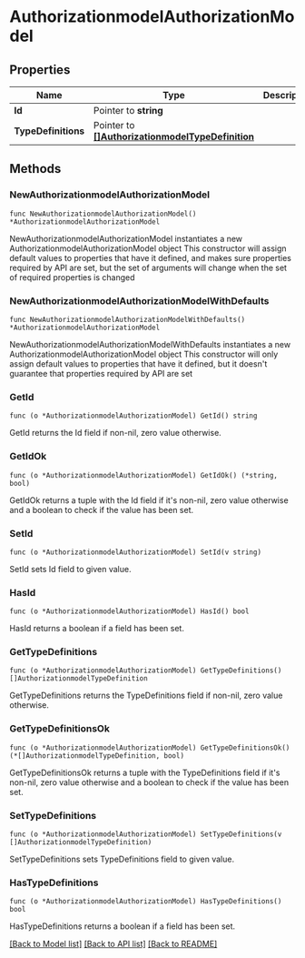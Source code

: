 # AuthorizationmodelAuthorizationModel

## Properties

Name | Type | Description | Notes
------------ | ------------- | ------------- | -------------
**Id** | Pointer to **string** |  | [optional] 
**TypeDefinitions** | Pointer to [**[]AuthorizationmodelTypeDefinition**](AuthorizationmodelTypeDefinition.md) |  | [optional] 

## Methods

### NewAuthorizationmodelAuthorizationModel

`func NewAuthorizationmodelAuthorizationModel() *AuthorizationmodelAuthorizationModel`

NewAuthorizationmodelAuthorizationModel instantiates a new AuthorizationmodelAuthorizationModel object
This constructor will assign default values to properties that have it defined,
and makes sure properties required by API are set, but the set of arguments
will change when the set of required properties is changed

### NewAuthorizationmodelAuthorizationModelWithDefaults

`func NewAuthorizationmodelAuthorizationModelWithDefaults() *AuthorizationmodelAuthorizationModel`

NewAuthorizationmodelAuthorizationModelWithDefaults instantiates a new AuthorizationmodelAuthorizationModel object
This constructor will only assign default values to properties that have it defined,
but it doesn't guarantee that properties required by API are set

### GetId

`func (o *AuthorizationmodelAuthorizationModel) GetId() string`

GetId returns the Id field if non-nil, zero value otherwise.

### GetIdOk

`func (o *AuthorizationmodelAuthorizationModel) GetIdOk() (*string, bool)`

GetIdOk returns a tuple with the Id field if it's non-nil, zero value otherwise
and a boolean to check if the value has been set.

### SetId

`func (o *AuthorizationmodelAuthorizationModel) SetId(v string)`

SetId sets Id field to given value.

### HasId

`func (o *AuthorizationmodelAuthorizationModel) HasId() bool`

HasId returns a boolean if a field has been set.

### GetTypeDefinitions

`func (o *AuthorizationmodelAuthorizationModel) GetTypeDefinitions() []AuthorizationmodelTypeDefinition`

GetTypeDefinitions returns the TypeDefinitions field if non-nil, zero value otherwise.

### GetTypeDefinitionsOk

`func (o *AuthorizationmodelAuthorizationModel) GetTypeDefinitionsOk() (*[]AuthorizationmodelTypeDefinition, bool)`

GetTypeDefinitionsOk returns a tuple with the TypeDefinitions field if it's non-nil, zero value otherwise
and a boolean to check if the value has been set.

### SetTypeDefinitions

`func (o *AuthorizationmodelAuthorizationModel) SetTypeDefinitions(v []AuthorizationmodelTypeDefinition)`

SetTypeDefinitions sets TypeDefinitions field to given value.

### HasTypeDefinitions

`func (o *AuthorizationmodelAuthorizationModel) HasTypeDefinitions() bool`

HasTypeDefinitions returns a boolean if a field has been set.


[[Back to Model list]](../README.md#documentation-for-models) [[Back to API list]](../README.md#documentation-for-api-endpoints) [[Back to README]](../README.md)


